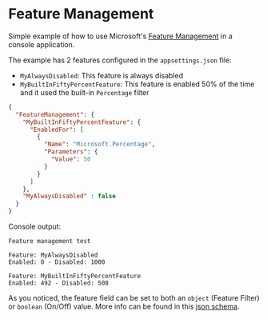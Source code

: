 # Feature Management

Simple example of how to use Microsoft's [Feature Management](https://learn.microsoft.com/en-us/azure/azure-app-configuration/feature-management-dotnet-reference) in a console application.

The example has 2 features configured in the `appsettings.json` file:
- `MyAlwaysDisabled`: This feature is always disabled
- `MyBuiltInFiftyPercentFeature`: This feature is enabled 50% of the time and it used the built-in `Percentage` filter

```json
{
  "FeatureManagement": {
    "MyBuiltInFiftyPercentFeature": {
      "EnabledFor": [
        {
          "Name": "Microsoft.Percentage",
          "Parameters": {
            "Value": 50
          }
        }
      ]
    },
    "MyAlwaysDisabled" : false
  }
}
```

Console output:
```
Feature management test

Feature: MyAlwaysDisabled
Enabled: 0 - Disabled: 1000

Feature: MyBuiltInFiftyPercentFeature
Enabled: 492 - Disabled: 508
```

As you noticed, the feature field can be set to both an `object` (Feature Filter) or `boolean` (On/Off) value. More info can be found in this [json schema](https://github.com/microsoft/FeatureManagement-Dotnet/blob/9c8487599508c4ffe170b25cadb5751af312cf16/schemas/FeatureManagement.Dotnet.v1.0.0.schema.json).
